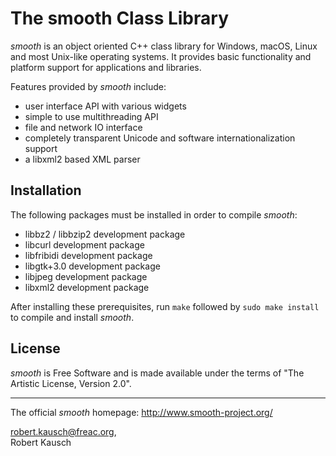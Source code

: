 The smooth Class Library
====================================================================================================

_smooth_ is an object oriented C++ class library for Windows, macOS, Linux and most Unix-like operating systems. It provides basic functionality and platform support for applications and libraries.

Features provided by _smooth_ include:

- user interface API with various widgets
- simple to use multithreading API
- file and network IO interface
- completely transparent Unicode and software internationalization support
- a libxml2 based XML parser


Installation
------------

The following packages must be installed in order to compile _smooth_:

- libbz2 / libbzip2 development package
- libcurl development package
- libfribidi development package
- libgtk+3.0 development package
- libjpeg development package
- libxml2 development package

After installing these prerequisites, run `make` followed by `sudo make install` to compile and install _smooth_.


License
-------

_smooth_ is Free Software and is made available under the terms of "The Artistic License, Version 2.0".


----------------------------------------------------------------------------------------------------
The official _smooth_ homepage: http://www.smooth-project.org/

robert.kausch@freac.org,<br/>
Robert Kausch
